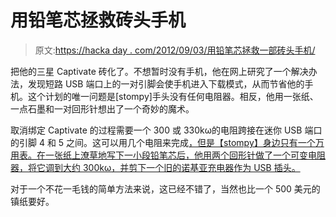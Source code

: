 # 用铅笔芯拯救砖头手机

> 原文:[https://hacka day . com/2012/09/03/用铅笔芯拯救一部砖头手机/](https://hackaday.com/2012/09/03/saving-a-bricked-phone-with-a-pencil-lead/)

把他的三星 Captivate 砖化了。不想暂时没有手机，他在网上研究了一个解决办法，发现短路 USB 端口上的一对引脚会使手机进入下载模式，从而节省他的手机。这个计划的唯一问题是[stompy]手头没有任何电阻器。相反，他用一张纸、一点石墨和一对回形针想出了一个奇妙的魔术。

取消绑定 Captivate 的过程需要一个 300 或 330kω的电阻跨接在迷你 USB 端口的引脚 4 和 5 之间。这可以用几个电阻来完成[，但是【stompy】身边只有一个万用表。在一张纸上潦草地写下一小段铅笔芯后，他用两个回形针做了一个可变电阻器，将它调到大约 300kω，并剪下一个旧的诺基亚充电器作为 USB 插头。](http://forum.xda-developers.com/showthread.php?t=889128)

对于一个不花一毛钱的简单方法来说，这已经不错了，当然也比一个 500 美元的镇纸要好。